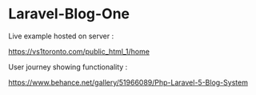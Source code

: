 # Laravel-Blog-One

Live example hosted on server :

https://vs1toronto.com/public_html_1/home


User journey showing functionality :

https://www.behance.net/gallery/51966089/Php-Laravel-5-Blog-System
